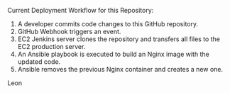 Current Deployment Workflow for this Repository:

1. A developer commits code changes to this GitHub repository.
2. GitHub Webhook triggers an event.
3. EC2 Jenkins server clones the repository and transfers all files to the EC2 production server.
4. An Ansible playbook is executed to build an Nginx image with the updated code.
5. Ansible removes the previous Nginx container and creates a new one.

Leon
